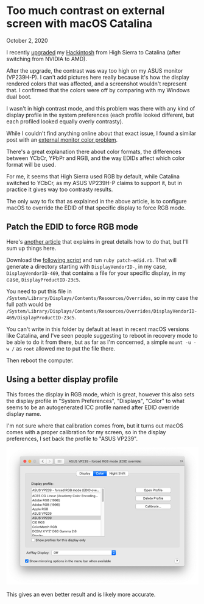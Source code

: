 Too much contrast on external screen with macOS Catalina
========================================================
October 2, 2020

I recently [upgraded][upgrade] my [Hackintosh][hackintosh] from High
Sierra to Catalina (after switching from NVIDIA to AMD).

[upgrade]: upgrade-hackintosh-high-sierra-catalina.md
[hackintosh]: ../../2019/03/macos-high-sierra-msi-h110m-pro-d-skylake-nvidia-pascal.md

After the upgrade, the contrast was way too high on my ASUS monitor
(VP239H-P). I can't add pictures here really because it's how the
display rendered colors that was affected, and a screenshot wouldn't
represent that. I confirmed that the colors were off by comparing with
my Windows dual boot.

I wasn't in high contrast mode, and this problem was there with any kind
of display profile in the system preferences (each profile looked
different, but each profiled looked equally overly contrasty).

While I couldn't find anything online about that exact issue, I found
a similar post with an [external monitor color problem][color-problem].

[color-problem]: https://spin.atomicobject.com/2018/08/24/macbook-pro-external-monitor-display-problem/

There's a great explanation there about color formats, the differences
between YCbCr, YPbPr and RGB, and the way EDIDs affect which color
format will be used.

For me, it seems that High Sierra used RGB by default, while Catalina
switched to YCbCr, as my ASUS VP239H-P claims to support it, but in
practice it gives way too contrasty results.

The only way to fix that as explained in the above article, is to
configure macOS to override the EDID of that specific display to force
RGB mode.

## Patch the EDID to force RGB mode

Here's [another article][force-rgb-mode] that explains in great details
how to do that, but I'll sum up things here.

[force-rgb-mode]: https://www.mathewinkson.com/2013/03/force-rgb-mode-in-mac-os-x-to-fix-the-picture-quality-of-an-external-monitor

Download the [following script][script] and run `ruby patch-edid.rb`.
That will generate a directory starting with `DisplayVendorID-`, in my
case, `DisplayVendorID-469`, that contains a file for your specific
display, in my case, `DisplayProductID-23c5`.

[script]: https://gist.github.com/adaugherity/7435890

You need to put this file in `/System/Library/Displays/Contents/Resources/Overrides`, so in my case
the full path would be `/System/Library/Displays/Contents/Resources/Overrides/DisplayVendorID-469/DisplayProductID-23c5`.

You can't write in this folder by default at least in recent macOS
versions like Catalina, and I've seen people suggesting to reboot in
recovery mode to be able to do it from there, but as far as I'm
concerned, a simple `mount -u -w /` as `root` allowed me to put the file
there.

Then reboot the computer.

## Using a better display profile

This forces the display in RGB mode, which is great, however this also
sets the display profile in "System Preferences", "Displays", "Color" to
what seems to be an autogenerated ICC profile named after EDID override
display name.

I'm not sure where that calibration comes from, but it turns out macOS
comes with a proper calibration for my screen, so in the display preferences,
I set back the profile to "ASUS VP239".

![Preferences](../../img/2020/10/display-preferences.png)

This gives an even better result and is likely more accurate.

